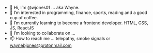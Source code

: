 - 👋 Hi, I’m @wjones01   ... aka Wayne.
- 👀 I’m interested in programming, finance, sports, reading and a good cup of coffee.
- 🌱 I’m currently learning to become a frontend developer. HTML, CSS, JS, ReactJS
- 💞️ I’m looking to collaborate on ...
- 📫 How to reach me ... telepathy, smoke signals or waynebjones@protonmail.com

<!---
wjones01/wjones01 is a ✨ special ✨ repository because its `README.md` (this file) appears on your GitHub profile.
You can click the Preview link to take a look at your changes.
--->
